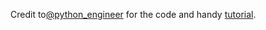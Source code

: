 Credit to[@python_engineer](https://github.com/python-engineer) for the code and handy [tutorial](https://www.python-engineer.com/posts/snake-game-in-python/tutorial).
